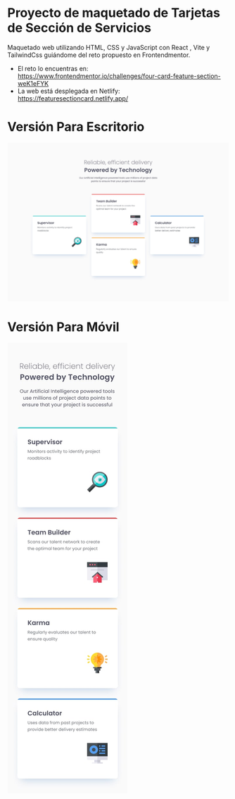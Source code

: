 # Proyecto de maquetado de Tarjetas de Sección de Servicios

Maquetado web utilizando HTML, CSS y JavaScript con React , Vite y TailwindCss guiándome del reto propuesto en Frontendmentor.

 - El reto lo encuentras en: https://www.frontendmentor.io/challenges/four-card-feature-section-weK1eFYK
 - La web está desplegada en Netlify: https://featuresectioncard.netlify.app/


# Versión Para Escritorio

 ![Descripción de la imagen](/src/assets/design/desktop-design.jpg)

 # Versión Para Móvil

 ![Descripción de la imagen](/src/assets/design/mobile-design.jpg)


